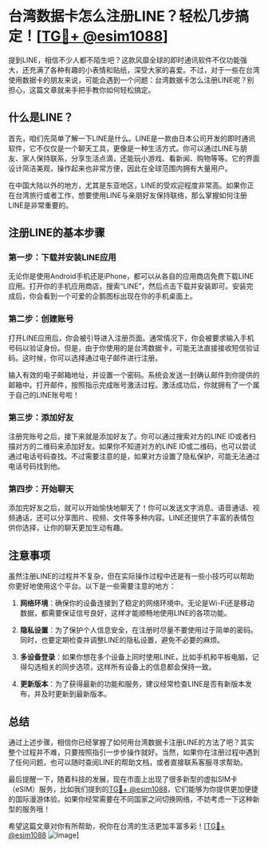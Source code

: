 # 台湾数据卡怎么注册LINE？轻松几步搞定！[[TG💪+ @esim1088](https://t.me/s/esim1088)]

提到LINE，相信不少人都不陌生吧？这款风靡全球的即时通讯软件不仅功能强大，还充满了各种有趣的小表情和贴纸，深受大家的喜爱。不过，对于一些在台湾使用数据卡的朋友来说，可能会遇到一个问题：台湾数据卡怎么注册LINE呢？别担心，这篇文章就来手把手教你如何轻松搞定。

## 什么是LINE？

首先，咱们先简单了解一下LINE是什么。LINE是一款由日本公司开发的即时通讯软件，它不仅仅是一个聊天工具，更像是一种生活方式。你可以通过LINE与朋友、家人保持联系，分享生活点滴，还能玩小游戏、看新闻、购物等等。它的界面设计简洁美观，操作起来也非常方便，因此在全球范围内拥有大量用户。

在中国大陆以外的地方，尤其是东亚地区，LINE的受欢迎程度非常高。如果你正在台湾旅行或者工作，想要使用LINE与亲朋好友保持联络，那么掌握如何注册LINE是非常重要的。

## 注册LINE的基本步骤

### 第一步：下载并安装LINE应用

无论你是使用Android手机还是iPhone，都可以从各自的应用商店免费下载LINE应用。打开你的手机应用商店，搜索“LINE”，然后点击下载并安装即可。安装完成后，你会看到一个可爱的企鹅图标出现在你的手机桌面上。

### 第二步：创建账号

打开LINE应用后，你会被引导进入注册页面。通常情况下，你会被要求输入手机号码以验证身份。但是，由于你使用的是台湾数据卡，可能无法直接接收短信验证码。这时候，你可以选择通过电子邮件进行注册。

输入有效的电子邮箱地址，并设置一个密码。系统会发送一封确认邮件到你提供的邮箱中。打开邮件，按照指示完成账号激活过程。激活成功后，你就拥有了一个属于自己的LINE账号啦！

### 第三步：添加好友

注册完账号之后，接下来就是添加好友了。你可以通过搜索对方的LINE ID或者扫描对方的二维码来添加好友。如果你不知道对方的LINE ID或二维码，也可以尝试通过电话号码查找。不过需要注意的是，如果对方设置了隐私保护，可能无法通过电话号码找到他。

### 第四步：开始聊天

添加完好友之后，就可以开始愉快地聊天了！你可以发送文字消息、语音通话、视频通话，还可以分享图片、视频、文件等多种内容。LINE还提供了丰富的表情包供你选择，让你的聊天更加生动有趣。

## 注意事项

虽然注册LINE的过程并不复杂，但在实际操作过程中还是有一些小技巧可以帮助你更好地使用这个平台。以下是一些需要注意的地方：

1. **网络环境**：确保你的设备连接到了稳定的网络环境中。无论是Wi-Fi还是移动数据，都需要保证信号良好，这样才能顺畅地使用LINE的各项功能。
   
2. **隐私设置**：为了保护个人信息安全，在注册时尽量不要使用过于简单的密码。同时，也要定期检查并调整LINE的隐私设置，避免不必要的麻烦。

3. **多设备登录**：如果你想在多个设备上同时使用LINE，比如手机和平板电脑，记得勾选相关的同步选项，这样所有设备上的信息都会保持一致。

4. **更新版本**：为了获得最新的功能和服务，建议经常检查LINE是否有新版本发布，并及时更新到最新版本。

## 总结

通过上述步骤，相信你已经掌握了如何用台湾数据卡注册LINE的方法了吧？其实整个过程并不难，只要按照指引一步步操作就好。当然，如果你在注册过程中遇到了任何问题，也可以随时查阅LINE的帮助文档，或者直接联系客服寻求帮助。

最后提醒一下，随着科技的发展，现在市面上出现了很多新型的虚拟SIM卡（eSIM）服务，比如我们提到的[TG💪+ @esim1088](https://t.me/s/esim1088)，它们能够为你提供更加便捷的国际漫游体验。如果你经常需要在不同国家之间切换网络，不妨考虑一下这种新型的服务哦！

希望这篇文章对你有所帮助，祝你在台湾的生活更加丰富多彩！[[TG💪+ @esim1088](https://t.me/s/esim1088) ![Image](https://i.postimg.cc/4NQfJmqS/Snipaste-2025-05-13-00-14-12.png)]